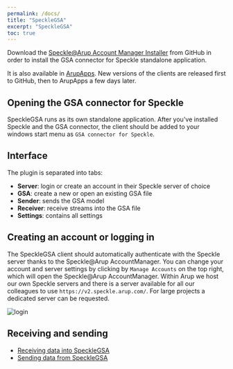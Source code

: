 ```yaml
---
permalink: /docs/
title: "SpeckleGSA"
excerpt: "SpeckleGSA"
toc: true
---
```


Download the [Speckle@Arup Account Manager Installer](https://github.com/arup-group/speckle-sharp/releases) from GitHub in order to install the GSA connector for Speckle standalone application.

It is also available in [ArupApps](http://appstoreprod01.global.arup.com:81/Shopping/RequestItem/Detail/836?query=speckle). New versions of the clients are released first to GitHub, then to ArupApps a few days later. 

## Opening the GSA connector for Speckle
SpeckleGSA runs as its own standalone application. After you've installed Speckle and the GSA connector, the client should be added to your windows start menu as `GSA connector for Speckle`.

## Interface
The plugin is separated into tabs:
- **Server**: login or create an account in their Speckle server of choice
- **GSA**: create a new or open an existing GSA file
- **Sender**: sends the GSA model
- **Receiver**: receive streams into the GSA file
- **Settings**: contains all settings

## Creating an account or logging in
The SpeckleGSA client should automatically authenticate with the Speckle server thanks to the Speckle@Arup AccountManager. You can change your account and server settings by clicking by `Manage Accounts` on the top right, which will open the Speckle@Arup AccountManager. Within Arup we host our own Speckle servers and there is a server available for all our colleagues to use `https://v2.speckle.arup.com/`. For large projects a dedicated server can be requested.

![login]({{site.baseurl}}/assets/images/quick_start/login.png)

## Receiving and sending

* [Receiving data into SpeckleGSA](specklegsa_receiving)
* [Sending data from SpeckleGSA](specklegsa_sending)